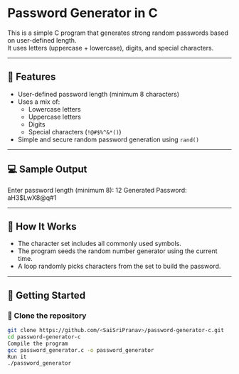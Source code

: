 #  Password Generator in C

This is a simple C program that generates strong random passwords based on user-defined length.  
It uses letters (uppercase + lowercase), digits, and special characters.

---

## 📌 Features

- User-defined password length (minimum 8 characters)
- Uses a mix of:
  - Lowercase letters
  - Uppercase letters
  - Digits
  - Special characters (`!@#$%^&*()`)
- Simple and secure random password generation using `rand()`

---

## 💻 Sample Output
Enter password length (minimum 8): 12
Generated Password: aH3$LwX8@q#1


---

## 🧠 How It Works

- The character set includes all commonly used symbols.
- The program seeds the random number generator using the current time.
- A loop randomly picks characters from the set to build the password.

---

## 🚀 Getting Started

### 📁 Clone the repository
```bash
git clone https://github.com/<SaiSriPranav>/password-generator-c.git
cd password-generator-c
Compile the program
gcc password_generator.c -o password_generator
Run it
./password_generator


